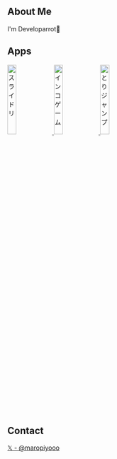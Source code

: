 ## About Me

I'm Developarrot🦜

## Apps

<a href="https://maropiyo.com/slide-bird/">
 <img src="https://github.com/user-attachments/assets/b5000f29-77c8-4c8b-9cd9-ccb5894f0405" alt="スライドリ" width="20%">
</a>

<a href="https://maropiyo.com/parrot-game/">
 <img src="https://github.com/user-attachments/assets/fc2c562d-8d3e-465f-8348-61f07e204511" alt="インコゲーム" width="20%">
</a>

<a href="https://maropiyo.com/post/release-tori-jump/">
 <img src="https://github.com/user-attachments/assets/45251651-9c3c-4b67-a56c-eff23642571c" alt="とりジャンプ" width="20%">
</a>

## Contact

[𝕏 - @maropiyooo](https://x.com/maropiyooo)

<!--
**maropiyo/maropiyo** is a ✨ _special_ ✨ repository because its `README.md` (this file) appears on your GitHub profile.

Here are some ideas to get you started:

- 🔭 I’m currently working on ...
- 🌱 I’m currently learning ...
- 👯 I’m looking to collaborate on ...
- 🤔 I’m looking for help with ...
- 💬 Ask me about ...
- 📫 How to reach me: ...
- 😄 Pronouns: ...
- ⚡ Fun fact: ...
-->
